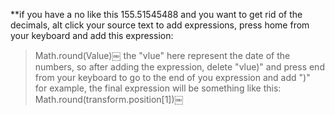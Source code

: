 **if you have a no like this 155.51545488 and you want to get rid of the decimals, alt click your source text to add expressions, press home from your keyboard and add this expression: 
> Math.round(Value)￼
the "vlue" here represent the date of the numbers, so after adding the expression, delete "vlue)" and press end from your keyboard to go to the end of you expression and add ")" 
for example, the final expression will be something like this: 
> Math.round(transform.position[1])￼



